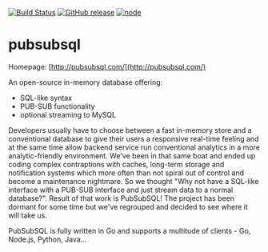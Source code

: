 [![Build Status](https://travis-ci.org/pubsubsql/pubsubsql.svg?branch=master)](https://travis-ci.org/pubsubsql/pubsubsql) [![GitHub release](https://img.shields.io/github/release/qubyte/rubidium.svg)](https://github.com/pubsubsql/pubsubsql)  [![node](https://img.shields.io/node/v/gh-badges.svg)](https://www.npmjs.com/package/pubsubsql)

pubsubsql
=========

Homepage: [http://pubsubsql.com/](http://pubsubsql.com/)


An open-source in-memory database offering:
  - SQL-like syntax
  - PUB-SUB functionality
  - optional streaming to MySQL

Developers usually have to choose between a fast in-memory store and a conventional database to give their users a responsive real-time feeling and at the same time allow backend service run conventional analytics in a more analytic-friendly environment. We've been in that same boat and ended up coding complex contraptions with caches, long-term storage and notification systems which more often than not spiral out of control and become a maintenance nightmare. So we thought "Why not have a SQL-like interface with a PUB-SUB interface and just stream data to a normal database?". Result of that work is PubSubSQL! The project has been dormant for some time but we've regrouped and decided to see where it will take us.

PubSubSQL is fully written in Go and supports a multitude of clients - Go, Node.js, Python, Java...
